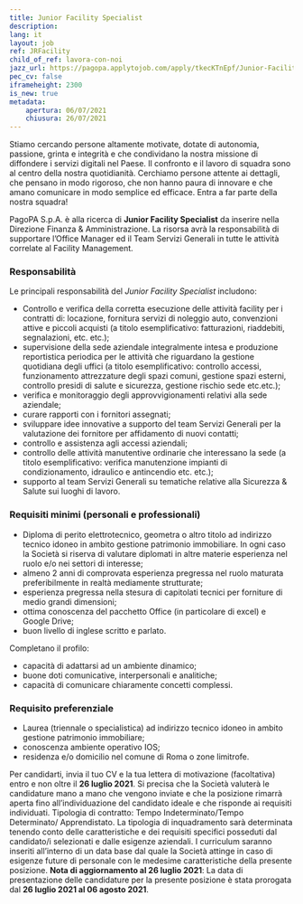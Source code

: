 ```yaml
---
title: Junior Facility Specialist 
description:
lang: it
layout: job
ref: JRFacility
child_of_ref: lavora-con-noi
jazz_url: https://pagopa.applytojob.com/apply/tkecKTnEpf/Junior-Facility-Specialist
pec_cv: false
iframeheight: 2300
is_new: true
metadata:
    apertura: 06/07/2021
    chiusura: 26/07/2021
---
```


Stiamo cercando persone altamente motivate, dotate di autonomia, passione, grinta e integrità e che condividano la nostra missione di diffondere i servizi digitali nel Paese. 
Il confronto e il lavoro di squadra sono al centro della nostra quotidianità. 
Cerchiamo persone attente ai dettagli, che pensano in modo rigoroso, che non hanno paura di innovare e che amano comunicare in modo semplice ed efficace.
Entra a far parte della nostra squadra!

PagoPA S.p.A. è alla ricerca di **Junior Facility Specialist** da inserire nella Direzione Finanza & Amministrazione. La risorsa avrà la responsabilità di supportare l’Office Manager ed il Team Servizi Generali in tutte le attività correlate al Facility Management.

### Responsabilità

Le principali responsabilità del  _Junior Facility Specialist_ includono:
- Controllo e verifica della corretta esecuzione delle attività facility per i  contratti di: locazione, fornitura servizi di noleggio auto, convenzioni attive e piccoli acquisti  (a titolo esemplificativo: fatturazioni, riaddebiti, segnalazioni, etc. etc.);
- supervisione della sede aziendale integralmente intesa e produzione reportistica periodica per le attività che riguardano la gestione quotidiana degli uffici (a titolo esemplificativo: controllo accessi, funzionamento attrezzature degli spazi comuni, gestione spazi esterni, controllo presidi di salute e sicurezza, gestione rischio sede etc.etc.);
- verifica e monitoraggio degli approvvigionamenti relativi alla sede aziendale;
- curare rapporti con i fornitori assegnati;
- sviluppare idee innovative a supporto del team Servizi Generali per la valutazione dei fornitore per affidamento di nuovi contatti;
- controllo e assistenza  agli accessi aziendali;
- controllo delle attività manutentive ordinarie  che interessano la sede (a titolo esemplificativo: verifica manutenzione impianti di condizionamento, idraulico e antincendio etc. etc.);
- supporto al team Servizi Generali su tematiche relative alla Sicurezza & Salute sui luoghi di lavoro.


### Requisiti minimi (personali e professionali)

- Diploma di perito elettrotecnico, geometra o altro titolo ad indirizzo tecnico idoneo in ambito gestione patrimonio immobiliare. In ogni caso la Società si riserva di valutare diplomati in altre materie esperienza nel ruolo e/o nei settori di interesse;
- almeno 2 anni di comprovata esperienza pregressa nel ruolo maturata preferibilmente in realtà mediamente strutturate;
- esperienza pregressa nella stesura di capitolati tecnici per forniture di medio grandi dimensioni;
- ottima conoscenza del pacchetto Office (in particolare di excel) e Google Drive;
- buon livello di inglese scritto e parlato.

Completano il profilo:
- capacità di adattarsi ad un ambiente dinamico;
- buone doti comunicative, interpersonali e analitiche;
- capacità di comunicare chiaramente concetti complessi.

### Requisito preferenziale

- Laurea (triennale o specialistica) ad indirizzo tecnico idoneo in ambito gestione patrimonio immobiliare;
- conoscenza ambiente operativo IOS;
- residenza e/o domicilio nel comune di Roma o zone limitrofe.

 
Per candidarti, invia il tuo CV e la tua lettera di motivazione (facoltativa) entro e non oltre il **26 luglio 2021**. Si precisa che la Società valuterà le candidature mano a mano che vengono inviate e che la posizione rimarrà aperta fino all’individuazione del candidato ideale e che risponde ai requisiti individuati.
Tipologia di contratto: Tempo Indeterminato/Tempo Determinato/ Apprendistato. La tipologia di inquadramento sarà determinata tenendo conto delle caratteristiche e dei requisiti specifici posseduti dal candidato/i selezionati e dalle esigenze aziendali.
I curriculum saranno inseriti all’interno di un data base dal quale la Società attinge in caso di esigenze future di personale con le medesime caratteristiche della presente posizione. **Nota di aggiornamento al 26 luglio 2021**: La data di presentazione delle candidature per la presente posizione è stata prorogata dal **26 luglio 2021 al 06 agosto 2021**.
